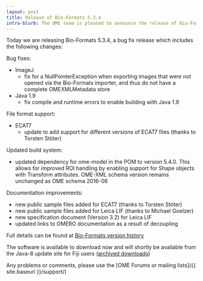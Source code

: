 ```yaml
---
layout: post
title: Release of Bio-Formats 5.3.4
intro-blurb: The OME team is pleased to announce the release of Bio-Formats 5.3.4
---
```

Today we are releasing Bio-Formats 5.3.4, a bug fix release which includes the following changes:

Bug fixes:

-  ImageJ
    -  fix for a NullPointerException when exporting images that were not opened via the Bio-Formats importer, and thus do not have a complete OMEXMLMetadata store
-  Java 1.9
    -  fix compile and runtime errors to enable building with Java 1.9

File format support:

-  ECAT7
    -  update to add support for different versions of ECAT7 files (thanks to Torsten Stöter)

Updated build system:

-  updated dependency for ome-model in the POM to version 5.4.0. This allows for improved ROI handling by enabling support for Shape objects with Transform attributes. OME-XML schema version remains unchanged as OME schema 2016-06

Documentation improvements:

-  new public sample files added for ECAT7 (thanks to Torsten Stöter)
-  new public sample files added for Leica LIF (thanks to Michael Goelzer)
-  new specification document (Version 3.2) for Leica LIF
-  updated links to OMERO documentation as a result of decoupling

Full details can be found at [Bio-Formats version history](http://www.openmicroscopy.org/site/support/bio-formats5.3/about/whats-new.html)

The software is available to download now and will shortly be available from the Java-8 update site for Fiji users ([archived downloads](http://downloads.openmicroscopy.org/bio-formats/5.3.4))

Any problems or comments, please use the [OME Forums or mailing lists]({{ site.baseurl }}/support/)

